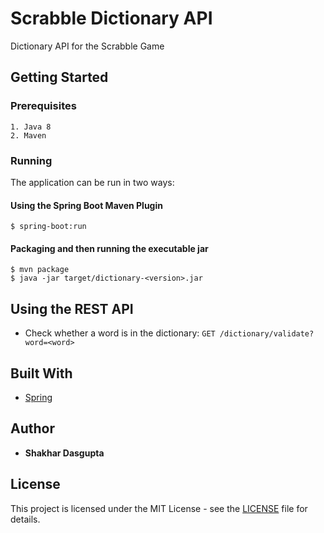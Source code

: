 # Scrabble Dictionary API

Dictionary API for the Scrabble Game

## Getting Started

### Prerequisites
```
1. Java 8
2. Maven
```

### Running
The application can be run in two ways:

#### Using the Spring Boot Maven Plugin
```
$ spring-boot:run
```

#### Packaging and then running the executable jar
```
$ mvn package
$ java -jar target/dictionary-<version>.jar
```

## Using the REST API
* Check whether a word is in the dictionary: `GET /dictionary/validate?word=<word>`

## Built With
* [Spring](http://spring.io/)

## Author
* **Shakhar Dasgupta**

## License
This project is licensed under the MIT License - see the [LICENSE](LICENSE) file for details.
